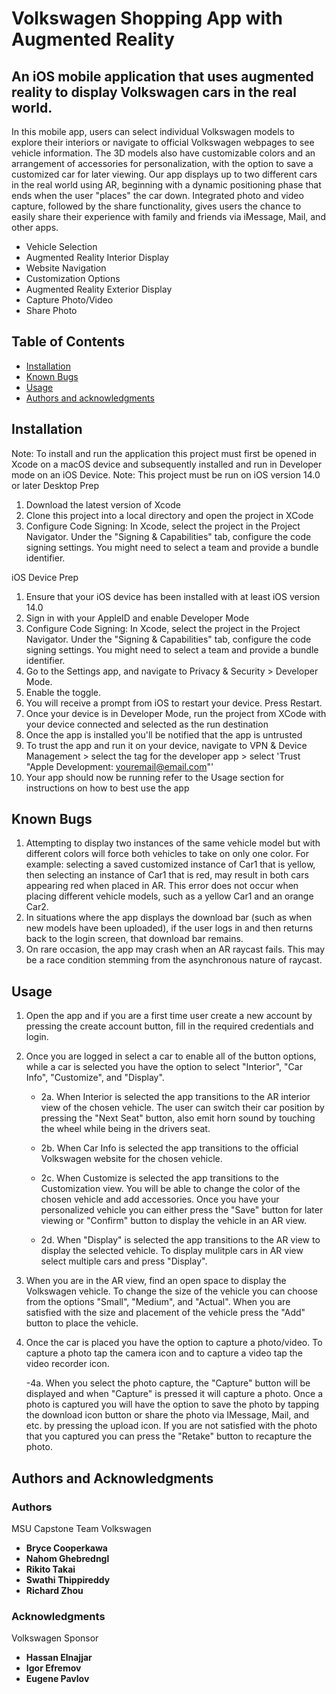 # Volkswagen Shopping App with Augmented Reality



## An iOS mobile application that uses augmented reality to display Volkswagen cars in the real world. 

In this mobile app, users can select individual Volkswagen models to explore their interiors or navigate to official Volkswagen webpages to see vehicle information. The 3D models also have customizable colors and an arrangement of accessories for personalization, with the option to save a customized car for later viewing. Our app displays up to two different cars in the real world using AR, beginning with a dynamic positioning phase that ends when the user "places" the car down. Integrated photo and video capture, followed by the share functionality, gives users the chance to easily share their experience with family and friends via iMessage, Mail, and other apps.



* Vehicle Selection
* Augmented Reality Interior Display
* Website Navigation
* Customization Options
* Augmented Reality Exterior Display
* Capture Photo/Video
* Share Photo



## Table of Contents

- [Installation](#Installation)
- [Known Bugs](#Bugs)
- [Usage](#Usage)
- [Authors and acknowledgments](#Acknowledgments)



## Installation
Note: To install and run the application this project must first be opened in Xcode on a macOS device and subsequently installed and run in Developer mode on an iOS Device.
Note: This project must be run on iOS version 14.0 or later
Desktop Prep
1. Download the latest version of Xcode
2. Clone this project into a local directory and open the project in XCode 
3. Configure Code Signing:
In Xcode, select the project in the Project Navigator.
Under the "Signing & Capabilities" tab, configure the code signing settings. You might need to select a team and provide a bundle identifier.

iOS Device Prep
1. Ensure that your iOS device has been installed with at least iOS version 14.0
2. Sign in with your AppleID and enable Developer Mode
3. Configure Code Signing:
In Xcode, select the project in the Project Navigator.
Under the "Signing & Capabilities" tab, configure the code signing settings. You might need to select a team and provide a bundle identifier.
4. Go to the Settings app, and navigate to Privacy & Security > Developer Mode.
5. Enable the toggle.
6. You will receive a prompt from iOS to restart your device. Press Restart.
7. Once your device is in Developer Mode, run the project from XCode with your device connected and selected as the run destination
8. Once the app is installed you'll be notified that the app is untrusted
9. To trust the app and run it on your device, navigate to VPN & Device Management > select the tag for the developer app > select 'Trust "Apple Development:  youremail@email.com"'
10. Your app should now be running refer to the Usage section for instructions on how to best use the app



## Known Bugs
1. Attempting to display two instances of the same vehicle model but with different colors will force both vehicles to take on only one color. For example: selecting a saved customized instance of Car1 that is yellow, then selecting an instance of Car1 that is red, may result in both cars appearing red when placed in AR. This error does not occur when placing different vehicle models, such as a yellow Car1 and an orange Car2.
2. In situations where the app displays the download bar (such as when new models have been uploaded), if the user logs in and then returns back to the login screen, that download bar remains.
3. On rare occasion, the app may crash when an AR raycast fails. This may be a race condition stemming from the asynchronous nature of raycast.



## Usage

1. Open the app and if you are a first time user create a new account by pressing the create account button, fill in the required credentials and login.

2. Once you are logged in select a car to enable all of the button options, while a car is selected you have the option to select "Interior", "Car Info", "Customize", and "Display".

    - 2a. When Interior is selected the app transitions to the AR interior view of the chosen vehicle. The user can switch their car position by pressing the "Next Seat" button, also emit horn sound by touching the wheel while being in the drivers seat.

    - 2b. When Car Info is selected the app transitions to the official Volkswagen website for the chosen vehicle.

    - 2c. When Customize is selected the app transitions to the Customization view. You will be able to change the color of the chosen vehicle and add accessories. Once you have your personalized vehicle you can either press the "Save" button for later viewing or "Confirm" button to display the vehicle in an AR view.

    - 2d. When "Display" is selected the app transitions to the AR view to display the selected vehicle. To display mulitple cars in AR view select multiple cars and press "Display".

3. When you are in the AR view, find an open space to display the Volkswagen vehicle. To change the size of the vehicle you can choose from the options "Small", "Medium", and "Actual". When you are satisfied with the size and placement of the vehicle press the "Add" button to place the vehicle.

4. Once the car is placed you have the option to capture a photo/video. To capture a photo tap the camera icon and to capture a video tap the video recorder icon.

    -4a. When you select the photo capture, the "Capture" button will be displayed and when "Capture" is pressed it will capture a photo. Once a photo is captured you will have the option to save the photo by tapping the download icon button or share the photo via IMessage, Mail, and etc. by pressing the upload icon. If you are not satisfied with the photo that you captured you can press the "Retake" button to recapture the photo.




## Authors and Acknowledgments

### Authors

MSU Capstone Team Volkswagen

- **Bryce Cooperkawa**
- **Nahom Ghebredngl**
- **Rikito Takai**
- **Swathi Thippireddy**
- **Richard Zhou**

### Acknowledgments

Volkswagen Sponsor

- **Hassan Elnajjar**
- **Igor Efremov**
- **Eugene Pavlov**